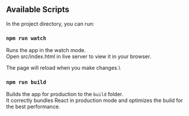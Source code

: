 ## Available Scripts

In the project directory, you can run:

### `npm run watch`

Runs the app in the watch mode.\
Open src/index.html in live server to view it in your browser.

The page will reload when you make changes.\

### `npm run build`

Builds the app for production to the `build` folder.\
It correctly bundles React in production mode and optimizes the build for the best performance.


